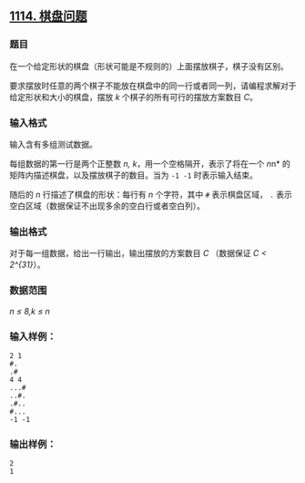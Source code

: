 ## [1114. 棋盘问题](https://www.acwing.com/problem/content/1116/)

### 题目

在一个给定形状的棋盘（形状可能是不规则的）上面摆放棋子，棋子没有区别。

要求摆放时任意的两个棋子不能放在棋盘中的同一行或者同一列，请编程求解对于给定形状和大小的棋盘，摆放 *k* 个棋子的所有可行的摆放方案数目 *C*。

### 输入格式

输入含有多组测试数据。

每组数据的第一行是两个正整数 *n, k*，用一个空格隔开，表示了将在一个 *n*n* 的矩阵内描述棋盘，以及摆放棋子的数目。当为 `-1 -1` 时表示输入结束。

随后的 *n* 行描述了棋盘的形状：每行有 *n* 个字符，其中 `#` 表示棋盘区域， `.` 表示空白区域（数据保证不出现多余的空白行或者空白列）。

### 输出格式

对于每一组数据，给出一行输出，输出摆放的方案数目 *C* （数据保证 *C < 2^{31}*）。

### 数据范围

*n ≤ 8,k ≤ n*

### 输入样例：

```
2 1
#.
.#
4 4
...#
..#.
.#..
#...
-1 -1
```

### 输出样例：

```
2
1
```
